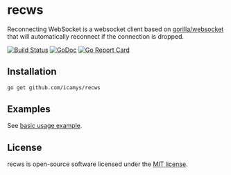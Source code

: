 # recws

Reconnecting WebSocket is a websocket client based on [gorilla/websocket](https://github.com/gorilla/websocket) that will automatically reconnect if the connection is dropped.

[![Build Status](https://app.travis-ci.com/icamys/recws.svg?branch=main)](https://app.travis-ci.com/icamys/recws)
[![GoDoc](https://godoc.org/github.com/icamys/recws?status.svg)](https://godoc.org/github.com/icamys/recws)
[![Go Report Card](https://goreportcard.com/badge/github.com/icamys/recws)](https://goreportcard.com/report/github.com/icamys/recws)
## Installation

```bash
go get github.com/icamys/recws
```

## Examples

See [basic usage example](./examples/basic.go).

## License

recws is open-source software licensed under the [MIT license](https://opensource.org/licenses/MIT).